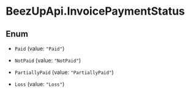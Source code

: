 # BeezUpApi.InvoicePaymentStatus

## Enum


* `Paid` (value: `"Paid"`)

* `NotPaid` (value: `"NotPaid"`)

* `PartiallyPaid` (value: `"PartiallyPaid"`)

* `Loss` (value: `"Loss"`)


